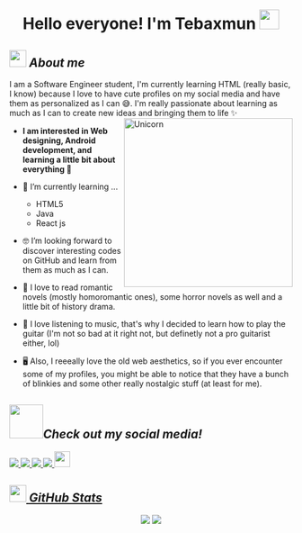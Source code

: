 <h1 align="center">Hello everyone! I'm Tebaxmun <img src="https://media1.giphy.com/media/v1.Y2lkPTc5MGI3NjExanRjdXcwaTJrZGxvZnhsN2Zqem83c280cXE5Yjl5MXlid2ZweTkwaCZlcD12MV9pbnRlcm5hbF9naWZfYnlfaWQmY3Q9Zw/WhoNyvVjuB88HjDK0l/giphy.gif" width="35"></h1>
<p align="center">



## <img src="https://media.giphy.com/media/ObNTw8Uzwy6KQ/giphy.gif" width="30px">&nbsp;***About me***

I am a Software Engineer student, I'm currently learning HTML (really basic, I know) because I love to have cute profiles on my social media and have them as personalized as I can 😅. I'm really passionate about learning as much as I can to create new ideas and bringing them to life ✨
 <img align="right" width=300px alt="Unicorn" src="https://c.tenor.com/GN73MKBawZYAAAAi/busy-cute.gif" />

* **I am interested in Web designing, Android development, and learning a little bit about everything 🤩**

- 🌱 I’m currently learning ...
 
  - HTML5
  - Java
  - React js

- 🤓 I’m looking forward to discover interesting codes on GitHub and learn from them as much as I can.

- 📖 I love to read romantic novels (mostly homoromantic ones), some horror novels as well and a little bit of history drama.
- 🎵 I love listening to music, that's why I decided to learn how to play the guitar (I'm not so bad at it right not, but definetly not a pro guitarist either, lol)
- 🖥️ Also, I reeeally love the old web aesthetics, so if you ever encounter some of my profiles, you might be able to notice that they have a bunch of blinkies and some other really nostalgic stuff (at least for me).

## <img src="https://media3.giphy.com/media/v1.Y2lkPTc5MGI3NjExZzNtZGF1dDBscjZ5ZDBhbXBqbmVyZzNobnFuMDB1YnpzYTVlOXgwcyZlcD12MV9pbnRlcm5hbF9naWZfYnlfaWQmY3Q9cw/4ZcOp90meNVJG9Xh3H/giphy.gif" width="60px">***Check out my social media!***

<a href="https://www.instagram.com/tebaxmun" target="_blank">
 <img src="https://img.shields.io/badge/Instagram-%23E4405F.svg?style=for-the-badge&logo=Instagram&logoColor=white">
</a>
<a href="https://tebaxmun.tumblr.com" target="_blank">
 <img src="https://img.shields.io/badge/Tumblr-%2336465D.svg?style=for-the-badge&logo=Tumblr&logoColor=white">
</a>
<a href="https://x.com/tebaxmun" target="_blank">
 <img src="https://img.shields.io/badge/X-%23000000.svg?style=for-the-badge&logo=X&logoColor=white">
</a>
<a href="https://www.reddit.com/user/xSadBoiix/" target="_blank">
 <img src="https://img.shields.io/badge/Reddit-FF4500?style=for-the-badge&logo=reddit&logoColor=white">
<a href="https://spacehey.com/tebaxmun" target="_blank">
 <img src="https://64.media.tumblr.com/9c8c2a26eb985cd161772cb9f9e36ad5/f5cd88b4d7e3d3fb-94/s250x400/6f8c6b5fdc6a9298665d1ed2ee0fadf2ce5a6ffd.gifv" height="28">

## <img src="https://media2.giphy.com/media/v1.Y2lkPTc5MGI3NjExczVraTRsMXRzcGthYzZ1Z29pNWl6bW5seTR0cGN5cGpmOTBkYXl4ciZlcD12MV9pbnRlcm5hbF9naWZfYnlfaWQmY3Q9cw/RVWSqOsgDAq0W3051o/giphy.gif" width="30px"> ***GitHub Stats***
<div align="center">
 
 [![](https://github-readme-stats.vercel.app/api?username=Tebaxmun&show_icons=true&theme=tokyonight&hide_border=true&locale=en)](https://github.com/Tebaxmun)
 [![](https://github-readme-streak-stats.herokuapp.com/?user=Tebaxmun&theme=material-palenight)](https://github.com/Tebaxmun)

</div>
